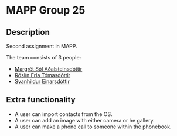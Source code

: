 # MAPP Group 25

## Description

Second assignment in MAPP.

The team consists of 3 people:

- [Margrét Sól Aðalsteinsdóttir](mailto:margreta19@ru.is)
- [Róslín Erla Tómasdóttir](mailto:roslin19@ru.is)
- [Svanhildur Einarsdóttir](mailto:svanhildur19@ru.is)

## Extra functionality

- A user can import contacts from the OS.
- A user can add an image with either camera or he gallery.
- A user can make a phone call to someone within the phonebook.
